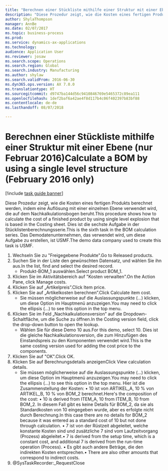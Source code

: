 ```yaml
--- 
title: "Berechnen einer Stückliste mithilfe einer Struktur mit einer Ebene (nur Februar 2016)"
description: "Diese Prozedur zeigt, wie die Kosten eines fertigen Produkts berechnet werden, indem eine Auflösung mit einer einzelnen Ebene verwendet wird, die auf dem Nachkalkulationsbogen beruht."
author: ShylaThompson
manager: AnnBe
ms.date: 02/07/2017
ms.topic: business-process
ms.prod: 
ms.service: dynamics-ax-applications
ms.technology: 
audience: Application User
ms.reviewer: josaw
ms.search.scope: Operations
ms.search.region: Global
ms.search.industry: Manufacturing
ms.author: shylaw
ms.search.validFrom: 2016-06-30
ms.dyn365.ops.version: AX 7.0.0
ms.translationtype: HT
ms.sourcegitcommit: d9747ba144d56c9410846769e5465372c89ea111
ms.openlocfilehash: 1def2baf6a42ae4f8d117b4c06f402397b83bf88
ms.contentlocale: de-de
ms.lasthandoff: 08/07/2018

---
```

# <a name="calculate-a-bom-by-using-a-single-level-structure-february-2016-only"></a><span data-ttu-id="02371-103">Berechnen einer Stückliste mithilfe einer Struktur mit einer Ebene (nur Februar 2016)</span><span class="sxs-lookup"><span data-stu-id="02371-103">Calculate a BOM by using a single level structure (February 2016 only)</span></span>

[!include [task guide banner](../../includes/task-guide-banner.md)]

<span data-ttu-id="02371-104">Diese Prozedur zeigt, wie die Kosten eines fertigen Produkts berechnet werden, indem eine Auflösung mit einer einzelnen Ebene verwendet wird, die auf dem Nachkalkulationsbogen beruht.</span><span class="sxs-lookup"><span data-stu-id="02371-104">This procedure shows how to calculate the cost of a finished product by using single level explosion that is based in the Costing sheet.</span></span> <span data-ttu-id="02371-105">Dies ist die sechste Aufgabe in der Stücklistenberechnungsserie.</span><span class="sxs-lookup"><span data-stu-id="02371-105">This is the sixth task in the BOM calculation series.</span></span> <span data-ttu-id="02371-106">Das Demodatenunternehmen, das verwendet wird, um diese Aufgabe zu erstellen, ist USMF.</span><span class="sxs-lookup"><span data-stu-id="02371-106">The demo data company used to create this task is USMF.</span></span>

1. <span data-ttu-id="02371-107">Wechseln Sie zu "Freigegebene Produkte".</span><span class="sxs-lookup"><span data-stu-id="02371-107">Go to Released products.</span></span>
2. <span data-ttu-id="02371-108">Suchen Sie in der Liste den gewünschten Datensatz, und wählen Sie ihn aus.</span><span class="sxs-lookup"><span data-stu-id="02371-108">In the list, find and select the desired record.</span></span>
    * <span data-ttu-id="02371-109">Produkt-BOM_1 auswählen.</span><span class="sxs-lookup"><span data-stu-id="02371-109">Select product BOM_1.</span></span>  
3. <span data-ttu-id="02371-110">Klicken Sie im Aktivitätsbereich auf "Kosten verwalten".</span><span class="sxs-lookup"><span data-stu-id="02371-110">On the Action Pane, click Manage costs.</span></span>
4. <span data-ttu-id="02371-111">Klicken Sie auf „Artikelpreis”.</span><span class="sxs-lookup"><span data-stu-id="02371-111">Click Item price.</span></span>
5. <span data-ttu-id="02371-112">Klicken Sie auf „Artikelkosten berechnen”.</span><span class="sxs-lookup"><span data-stu-id="02371-112">Click Calculate item cost.</span></span>
    * <span data-ttu-id="02371-113">Sie müssen möglicherweise auf die Auslassungspunkte (...) klicken, um diese Option im Hauptmenü anzuzeigen.</span><span class="sxs-lookup"><span data-stu-id="02371-113">You may need to click the ellipsis (...) to see this option in the top menu.</span></span>  
6. <span data-ttu-id="02371-114">Klicken Sie im Feld „Nachkalkulationsversion” auf die Dropdown-Schaltfläche, um die Suche zu öffnen.</span><span class="sxs-lookup"><span data-stu-id="02371-114">In the Costing version field, click the drop-down button to open the lookup.</span></span>
    * <span data-ttu-id="02371-115">Wählen Sie für diese Demo 10 aus.</span><span class="sxs-lookup"><span data-stu-id="02371-115">For this demo, select 10.</span></span> <span data-ttu-id="02371-116">Dies ist die gleiche Nachkalkulationsversion, die zum Hinzufügen des Einstandspreis zu den Komponenten verwendet wird.</span><span class="sxs-lookup"><span data-stu-id="02371-116">This is the same costing version used for adding the cost price to the components.</span></span>  
7. <span data-ttu-id="02371-117">Klicken Sie auf "OK".</span><span class="sxs-lookup"><span data-stu-id="02371-117">Click OK.</span></span>
8. <span data-ttu-id="02371-118">Klicken Sie auf Berechnungsdetails anzeigen</span><span class="sxs-lookup"><span data-stu-id="02371-118">Click View calculation details.</span></span>
    * <span data-ttu-id="02371-119">Sie müssen möglicherweise auf die Auslassungspunkte (...) klicken, um diese Option im Hauptmenü anzuzeigen.</span><span class="sxs-lookup"><span data-stu-id="02371-119">You may need to click the ellipsis (...) to see this option in the top menu.</span></span>    <span data-ttu-id="02371-120">Hier ist die Zusammenstellung der Kosten:   •    10 ist von ARTIKEL_A, 10 % von ARTIKEL_B, 10 % von BOM_2 berechnet.</span><span class="sxs-lookup"><span data-stu-id="02371-120">Here's the composition of the cost:  •    10 is derived from ITEM_A, 10 from ITEM_B, 10 from BOM_2.</span></span> <span data-ttu-id="02371-121">In diesem Fall gibt es keine Details für BOM_2, da sie als Standardkosten von 10 eingegeben wurde, aber es erfolgte nicht durch Berechnung.</span><span class="sxs-lookup"><span data-stu-id="02371-121">In this case there are no details for BOM_2 because it was entered as a standard cost of 10 but not done through calculation.</span></span>  <span data-ttu-id="02371-122">•  7 ist von der Rüstzeit abgeleitet, welche konstante Kosten sind und zusätzliche 7 sind vom Laufzeitvorgang (Prozess) abgeleitet.</span><span class="sxs-lookup"><span data-stu-id="02371-122">•  7 is derived from the setup time, which is a constant cost, and additional 7 is derived from the run-time operation (Process).</span></span>  <span data-ttu-id="02371-123">•   Es gibt auch andere Beträge, die den indirekten Kosten entsprechen.</span><span class="sxs-lookup"><span data-stu-id="02371-123">•   There are also other amounts that correspond to indirect costs.</span></span>  
9. @SysTaskRecorder:_RequestClose


